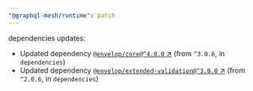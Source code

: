 ```yaml
---
"@graphql-mesh/runtime": patch
---
```

dependencies updates:
  - Updated dependency [`@envelop/core@^4.0.0` ↗︎](https://www.npmjs.com/package/@envelop/core/v/4.0.0) (from `^3.0.6`, in `dependencies`)
  - Updated dependency [`@envelop/extended-validation@^3.0.0` ↗︎](https://www.npmjs.com/package/@envelop/extended-validation/v/3.0.0) (from `^2.0.6`, in `dependencies`)
